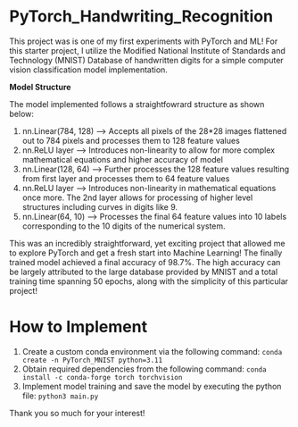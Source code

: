 # PyTorch_Handwriting_Recognition

This project was is one of my first experiments with PyTorch and ML! For this starter project, I utilize the Modified National Institute of Standards and Technology (MNIST) Database of handwritten digits for a simple computer vision classification model implementation.

**Model Structure**

The model implemented follows a straightfowrard structure as shown below:

1. nn.Linear(784, 128) --> Accepts all pixels of the 28*28 images flattened out to 784 pixels and processes them to 128 feature values
2. nn.ReLU layer --> Introduces non-linearity to allow for more complex mathematical equations and higher accuracy of model
3. nn.Linear(128, 64) --> Further processes the 128 feature values resulting from first layer and processes them to 64 feature values
4. nn.ReLU layer --> Introduces non-linearity in mathematical equations once more. The 2nd layer allows for processing of higher level structures including curves in digits like 9.
5. nn.Linear(64, 10) --> Processes the final 64 feature values into 10 labels corresponding to the 10 digits of the numerical system.

This was an incredibly straightforward, yet exciting project that allowed me to explore PyTorch and get a fresh start into Machine Learning! The finally trained model achieved a final accuracy of 98.7%. The high accuracy can be largely attributed to the large database provided by MNIST and a total training time spanning 50 epochs, along with the simplicity of this particular project! 
  
# How to Implement

1. Create a custom conda environment via the following command: `conda create -n PyTorch_MNIST python=3.11`
2. Obtain required dependencies from the following command: `conda install -c conda-forge torch torchvision`
3. Implement model training and save the model by executing the python file: `python3 main.py`

Thank you so much for your interest!
   
